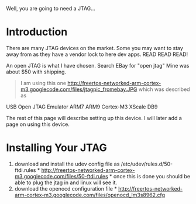 Well, you are going to need a JTAG...

# Introduction #

There are many JTAG devices on the market.  Some you may want to stay away from as they have a vendor lock to here dev apps.  READ READ READ!

An open JTAG is what I have chosen.  Search EBay for "open jtag"
Mine was about $50 with shipping.
> I am using this one http://freertos-networked-arm-cortex-m3.googlecode.com/files/jtagpic_fromebay.JPG which was described as

USB Open JTAG Emulator ARM7 ARM9 Cortex-M3 XScale DB9

The rest of this page will describe setting up this device.  I will later add a page on using this device.


# Installing Your JTAG #

  1. download and install the udev config file as /etc/udev/rules.d/50-ftdi.rules
    * http://freertos-networked-arm-cortex-m3.googlecode.com/files/50-ftdi.rules
    * once this is done you should be able to plug the jtag in and linux will see it.
  1. download the openocd configuration file
    * http://freertos-networked-arm-cortex-m3.googlecode.com/files/openocd_lm3s8962.cfg